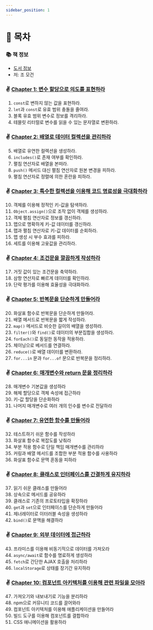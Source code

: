 ```yaml
---
sidebar_position: 1
---
```


# 🚀 목차

### 📚 책 정보
- [도서 정보](http://www.yes24.com/Product/Goods/85019231)
- 저: 조 모건

### ✌️ [Chapter 1: 변수 할당으로 의도를 표현하라](/docs/modern-javascript/chapter-1)
1. `const`로 변하지 않는 값을 표현하라.
2. `let`과 `const`로 유효 범위 충돌을 줄여라.
3. 블록 유효 범위 변수로 정보를 격리하라.
4. 테믈릿 리터럴로 변수를 읽을 수 있는 문자열로 변환하라.

### ✌ [Chapter 2: 배열로 데이터 컬렉션을 관리하라](/docs/modern-javascript/chapter-2)
5. 배열로 유연한 컬렉션을 생성하라.
6. `includes()`로 존재 여부를 확인하라.
7. 펼침 연산자로 배열을 본떠라.
8. `push()` 메서드 대신 펼침 연산자로 원본 변경을 피하라.
9. 펼침 연산자로 정렬에 의한 혼란을 피하라.

### ✌ [Chapter 3: 특수한 컬렉션을 이용해 코드 명료성을 극대화하라](/docs/modern-javascript/chapter-3)
10. 객체를 이용해 정적인 키-값을 탐색하라.
11. `Object.assign()`으로 조작 없이 객체를 생성하라.
12. 객체 펼침 연산자로 정보를 갱신하라.
13. 맵으로 명확하게 키-값 데이터를 갱신하라.
14. 맵과 펼침 연산자로 키-값 데이터를 순회하라.
15. 맵 생성 시 부수 효과를 피하라.
16. 세트를 이용해 고윳값을 관리하라.

### ✌ [Chapter 4: 조건문을 깔끔하게 작성하라](/docs/modern-javascript/chapter-4)
17. 거짓 값이 있는 조건문을 축약하라.
18. 삼항 연산자로 빠르게 데이터를 확인하라.
19. 단락 평가를 이용해 효율성을 극대화하라.

### ✌ [Chapter 5: 반복문을 단순하게 만들어라](/docs/modern-javascript/chapter-5)
20. 화살표 함수로 반복문을 단순하게 만들어라.
21. 배열 메서드로 반복문을 짧게 작성하라.
22. `map()` 메서드로 비슷한 길이의 배열을 생성하라.
23. `filter()`와 `find()`로 데이터의 부분집합을 생성하라.
24. `forEach()`로 동일한 동작을 적용하라.
25. 체이닝으로 베서드를 연결하라.
26. `reduce()`로 배열 데이터를 변환하라.
27. `for...in` 문과 `for...of` 문으로 반복문을 정리하라.

### ✌ [Chapter 6: 매개변수와 return 문을 정리하라](/docs/modern-javascript/chapter-6)
28. 매개변수 기본값을 생성하라
29. 해체 할당으로 객체 속성에 접근하라
30. 키-값 할당을 단순화하라
31. 나머지 매개변수로 여러 개의 인수를 변수로 전달하라

### ✌ [Chapter 7: 유연한 함수를 만들어라](/docs/modern-javascript/chapter-7)
32. 테스트하기 쉬운 함수를 작성하라
33. 화살표 함수로 복잡도를 낮춰라
34. 부분 적용 함수로 단일 책임 매개변수를 관리하라
35. 커링과 배열 메서드를 조합한 부분 적용 함수를 사용하라
36. 화살표 함수로 문맥 혼동을 피하라

### ✌ [Chapter 8: 클래스로 인터페이스를 간결하게 유지하라](/docs/modern-javascript/chapter-8)
37. 읽기 쉬운 클래스를 만들어라
38. 상속으로 메서드를 공유하라
39. 클래스로 기존의 프로토타입을 확장하라
40. `get`과 `set`으로 인터페이스를 단순하게 만들어라
41. 제너레이터로 이터러블 속성을 생성하라
42. `bind()`로 문맥을 해결하라

### ✌ [Chapter 9: 외부 데이터에 접근하라](/docs/modern-javascript/chapter-9)
43. 프라미스를 이용해 비동기적으로 데이터를 가져오라
44. `async/await`로 함수를 명료하게 생성하라
45. `fetch`로 간단한 AJAX 호출을 처리하라
46. `localStorage`로 상태를 장기간 유지하라

### ✌ [Chapter 10: 컴포넌트 아키텍처를 이용해 관련 파일을 모아라](/docs/modern-javascript/chapter-10)
47. 가져오기와 내보내기로 기능을 분리하라
48. npm으로 커뮤니티 코드를 끌어와라
49. 컴포넌트 아키텍처를 이용해 애플리케이션을 만들어라
50. 빌드 도구를 이용해 컴포넌트를 결합하라
51. CSS 애니메이션을 활용하라
